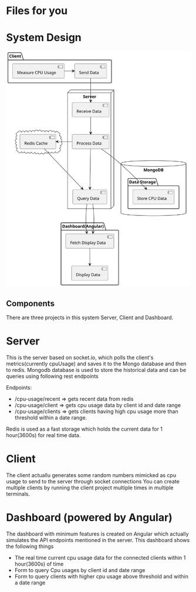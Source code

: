 # Files for you

# System Design
![Sysetm Design Diagram](out/systemdesign/FilesFromYou_System_Architecture.svg)

## Components
There are three projects in this system Server, Client and Dashboard.

# Server
This is the server based on socket.io, which polls the client's metrics(currently cpuUsage) and saves it to the Mongo database and then to redis.
Mongodb database is used to store the historical data and can be queries using following rest endpoints

Endpoints:
- /cpu-usage/recent => gets recent data from redis
- /cpu-usage/client => gets cpu usage data by client id and date range
- /cpu-usage/clients => gets clients having high cpu usage more than threshold within a date range.

Redis is used as a fast storage which holds the current data for 1 hour(3600s) for real time data.

# Client
The client actuallu generates some random numbers mimicked as cpu usage to send to the server through socket connections
You can create multiple clients by running the client project multiple times in multiple terminals.

# Dashboard (powered by Angular)
The dashboard with minimum features is created on Angular which actually simulates the API endpoints mentioned in the server.
This dashboard shows the following things
- The real time current cpu usage data for the connected clients within 1 hour(3600s) of time
- Form to query Cpu usages by client id and date range
- Form to query clients with higher cpu usage above threshold and within a date range
